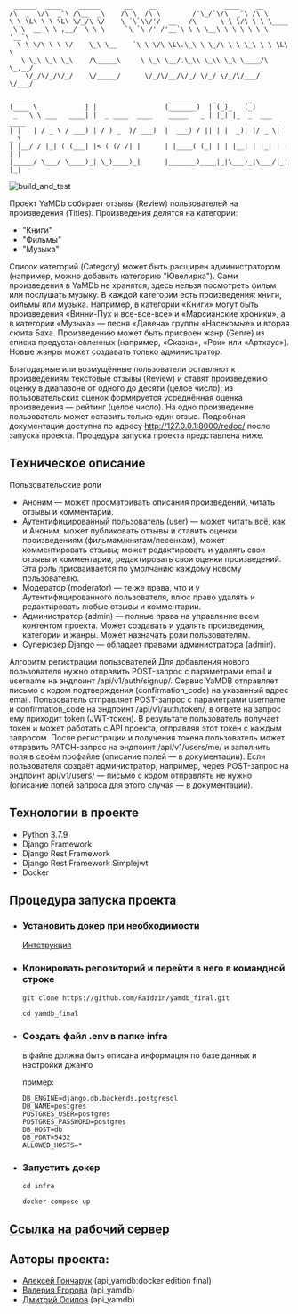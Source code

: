 ```
 ______  ____    ______      __    __                 ____    __        
/\  _  \/\  _`\ /\__  _\    /\ \  /\ \        /'\_/`\/\  _`\ /\ \       
\ \ \L\ \ \ \L\ \/_/\ \/    \ `\`\\/'/  __   /\      \ \ \/\ \ \ \____  
 \ \  __ \ \ ,__/  \ \ \     `\ `\ /' /'__`\ \ \ \__\ \ \ \ \ \ \ '__`\ 
  \ \ \/\ \ \ \/    \_\ \__    `\ \ \/\ \L\.\_\ \ \_/\ \ \ \_\ \ \ \L\ \
   \ \_\ \_\ \_\    /\_____\     \ \_\ \__/.\_\\ \_\\ \_\ \____/\ \_,__/
    \/_/\/_/\/_/    \/_____/      \/_/\/__/\/_/ \/_/ \/_/\/___/  \/___/ 

 _____              _                   _______    _ _      _             
(____ \            | |                 (_______)  | (_)_   (_)            
 _   \ \ ___   ____| |  _ ____  ____    _____   _ | |_| |_  _  ___  ____  
| |   | / _ \ / ___) | / ) _  )/ ___)  |  ___) / || | |  _)| |/ _ \|  _ \ 
| |__/ / |_| ( (___| |< ( (/ /| |      | |____( (_| | | |__| | |_| | | | |
|_____/ \___/ \____)_| \_)____)_|      |_______)____|_|\___)_|\___/|_| |_|
```
![build_and_test](https://github.com/raidzin/yamdb_final/actions/workflows/yamdb_workflow.yaml/badge.svg)
                                                                        
  
Проект YaMDb собирает отзывы (Review) пользователей на произведения (Titles). 
Произведения делятся на категории:

- "Книги"
- "Фильмы"
- "Музыка"

Список категорий (Category) может быть расширен администратором (например, можно добавить категорию "Ювелирка"). Сами произведения в YaMDb не хранятся, здесь нельзя посмотреть фильм или послушать музыку.
В каждой категории есть произведения: книги, фильмы или музыка. Например, в категории «Книги» могут быть произведения «Винни-Пух и все-все-все» и «Марсианские хроники», а в категории «Музыка» — песня «Давеча» группы «Насекомые» и вторая сюита Баха. Произведению может быть присвоен жанр (Genre) из списка предустановленных (например, «Сказка», «Рок» или «Артхаус»). Новые жанры может создавать только администратор.

Благодарные или возмущённые пользователи оставляют к произведениям текстовые отзывы (Review) и ставят произведению оценку в диапазоне от одного до десяти (целое число); из пользовательских оценок формируется усреднённая оценка произведения — рейтинг (целое число). На одно произведение пользователь может оставить только один отзыв. Подробная документация доступна по адресу http://127.0.0.1:8000/redoc/ после запуска проекта. Процедура запуска проекта представлена ниже.

## Техническое описание
Пользовательские роли
- Аноним — может просматривать описания произведений, читать отзывы и комментарии.
- Аутентифицированный пользователь (user) — может читать всё, как и Аноним, может публиковать отзывы и ставить оценки произведениям (фильмам/книгам/песенкам), может комментировать отзывы; может редактировать и удалять свои отзывы и комментарии, редактировать свои оценки произведений. Эта роль присваивается по умолчанию каждому новому пользователю.
- Модератор (moderator) — те же права, что и у Аутентифицированного пользователя, плюс право удалять и редактировать любые отзывы и комментарии.
- Администратор (admin) — полные права на управление всем контентом проекта. Может создавать и удалять произведения, категории и жанры. Может назначать роли пользователям.
- Суперюзер Django — обладает правами администратора (admin).

Алгоритм регистрации пользователей
Для добавления нового пользователя нужно отправить POST-запрос с параметрами email и username на эндпоинт /api/v1/auth/signup/. Сервис YaMDB отправляет письмо с кодом подтверждения (confirmation_code) на указанный адрес email. Пользователь отправляет POST-запрос с параметрами username и confirmation_code на эндпоинт /api/v1/auth/token/, в ответе на запрос ему приходит token (JWT-токен). В результате пользователь получает токен и может работать с API проекта, отправляя этот токен с каждым запросом. После регистрации и получения токена пользователь может отправить PATCH-запрос на эндпоинт /api/v1/users/me/ и заполнить поля в своём профайле (описание полей — в документации). Если пользователя создаёт администратор, например, через POST-запрос на эндпоинт api/v1/users/ — письмо с кодом отправлять не нужно (описание полей запроса для этого случая — в документации).

## Технологии в проекте
- Python 3.7.9
- Django Framework
- Django Rest Framework
- Django Rest Framework Simplejwt
- Docker
## Процедура запуска проекта

- ### Установить докер при необходимости

  [Интструкция](https://docs.docker.com/engine/install/)


- ### Клонировать репозиторий и перейти в него в командной строке

  ```shell
  git clone https://github.com/Raidzin/yamdb_final.git 
  ```
  ```shell
  cd yamdb_final
  ```

- ### Создать файл .env в папке infra

  в файле должна быть описана информация по базе данных и настройки джанго

  пример:
  ```dotenv
  DB_ENGINE=django.db.backends.postgresql
  DB_NAME=postgres
  POSTGRES_USER=postgres
  POSTGRES_PASSWORD=postgres
  DB_HOST=db
  DB_PORT=5432
  ALLOWED_HOSTS=*
  ```
- ### Запустить докер

  ```shell
  cd infra
  ```
  ```shell
  docker-compose up
  ```

## [Ссылка на рабочий сервер](http://raidzin.ddns.net:8000/api/v1/)

## Авторы проекта:
- [Алексей Гончарук](https://github.com/Raidzin "Github") (api_yamdb:docker edition final)
- [Валерия Егорова](https://github.com/Valeria7317 "Github") (api_yamdb)
- [Дмитрий Осипов](https://github.com/chin0318 "Github") (api_yamdb)

